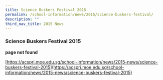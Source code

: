 ```yaml
---
title: Science Buskers Festival 2015
permalink: /school-information/news/2015/science-buskers-festival/
description: ""
third_nav_title: 2015 News
---
```

### **Science Buskers Festival 2015**

**page not found**

[https://acspri.moe.edu.sg/school-information/news/2015-news/science-buskers-festival-2015](https://acspri.moe.edu.sg/school-information/news/2015-news/science-buskers-festival-2015)